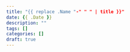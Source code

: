 ```yaml
---
title: "{{ replace .Name "-" " " | title }}"
date: {{ .Date }}
description: ""
tags: []
categories: []
draft: true
---
```

